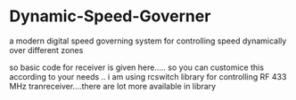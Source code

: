 
<h1>Dynamic-Speed-Governer</h1>
a modern digital speed governing system for controlling speed dynamically over different zones

so basic code for receiver is given here.....
so you can customice this according to your needs ..
i am using rcswitch library for controlling RF 433 MHz tranreceiver....there are lot more available in library

